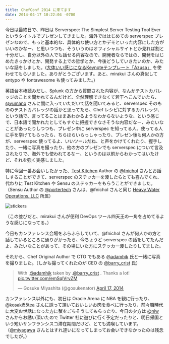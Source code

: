 ```yaml
---
title: ChefConf 2014 に来てます
date: 2014-04-17 10:22:04 -0700
---
```


今日は最終日で、昨日は Serverspec: The Simplest Server Testing Tool Ever というタイトルでプレゼンしてきました。海外でははじめての serverspec プレゼンなので、もっと基本的な、具体的な使い方とかデモといった内容にした方がいいのかなー、と思いつつも、そういうのはオフィシャルサイトとか見れば割と十分だし、自分以外の人でも話せる内容なので、開発者ならではの、開発をはじめたきっかけとか、開発する上での哲学とか、今後どうしていきたいのか、みたいな話をしました。([大体いい感じになるKeynoteテンプレート「Azusa」](http://memo.sanographix.net/post/82160791768) を使わせてもらいました。ありがとうございます。あと、mirakui さんの真似して entypo や fontawesome も使ってみました。)

<div style="width: 65%">
<script async class="speakerdeck-embed" data-id="32f62ac0a7db0131c1eb06aa2e69a5d0" data-ratio="1.33333333333333" src="//speakerdeck.com/assets/embed.js"></script>
</div>

英語台本棒読みだし、Splunk の方から質問された内容が、なんかテストカバレッジのことを聞かれてるんだけど、全然理解できなくて若干へこんでいたら、[@yumano](https://twitter.com/yumano) さんに間に入っていただいて話を聞いてみると、serverspec そのもののテストカバレッジの話かと思ってたら、Chef レシピに対するカバレッジ、という話で、言ってることはまあわかるようなわからないような、という感じで、日本語で聞かれたとしてもすぐに把握できなさそうな内容だなー、みたいなことがあったりしつつも、プレゼン中に serverspec を知ってる人、使ってる人に手を挙げてもらったら、ちらほらいらっしゃったり、プレゼン後も何人かの方が、serverspec 使ってるよ、いいツールだね、と声をかけてくれたり、握手したり、一緒に写真を撮ったり、他の方のプレゼンでも serverspec について言及されたりで、海外でも使われてるなー、というのは以前からわかってはいたけど、それを強く実感しました。

特に今回一番お会いしたかった、[Test Kitchen](http://kitchen.ci/) Author の [@fnichol](https://twitter.com/fnichol) さんとお話しすることができて、serverspec のステッカーを渡したらとても喜んでくれ、代わりに Test Kitchen や Sensu のステッカーをもらうことができました。（Sensu Author の [@portertech](https://twitter.com/portertech) さんは、@fnichol さんと同じ [Heavy Water Operations, LLC](http://hw-ops.com/) 所属）

![stickers](https://pbs.twimg.com/media/BlYRAFjCcAAO1NL.jpg)

（この並びだと、mirakui さんが便利 DevOps ツール四天王の一角を占めてるような感じになってる。）

今日もカンファレンス会場をふらふらしていて、@fnichol さんが何人かの方と話しているところに通りがかったら、今ちょうど serverspec の話をしてたんだよ、みたいなことがあって、その場にいた方にステッカー渡したりしてました。

それから、Chef Original Author で CTO でもある [@adamhjk](https://twitter.com/adamhjk) 氏と一緒に写真を撮りました。（しかも撮ってくれたのが CEO の [@barry_crist](https://twitter.com/barry_crist) 氏）

<blockquote class="twitter-tweet" lang="en"><p>With .<a href="https://twitter.com/adamhjk">@adamhjk</a> taken by .<a href="https://twitter.com/barry_crist">@barry_crist</a> . Thanks a lot! <a href="http://t.co/emSqlVrvZM">pic.twitter.com/emSqlVrvZM</a></p>&mdash; Gosuke Miyashita (@gosukenator) <a href="https://twitter.com/gosukenator/statuses/456861368751124480">April 17, 2014</a></blockquote>
<script async src="//platform.twitter.com/widgets.js" charset="utf-8"></script>

カンファレンス以外にも、初日は Oracle Arena に NBA を観に行ったり、[@kosaki55tea](https://twitter.com/kosaki55tea) さんに誘って頂いておいしいお肉を食べに行ったり、前々職時代に大変お世話になった方に蟹をごちそうしてもらったり、今日の夕方は [@niw](https://twitter.com/niw) さんからお誘い頂いたので Twitter 社に遊びに行く予定だったりと、明日帰国という短いサンフランシスコ滞在期間だけど、とても満喫しています。（[@miyagawa](https://twitter.com/miyagawa) さんとはすれ違いになってしまってお会いできなかったのは残念でしたが。）
